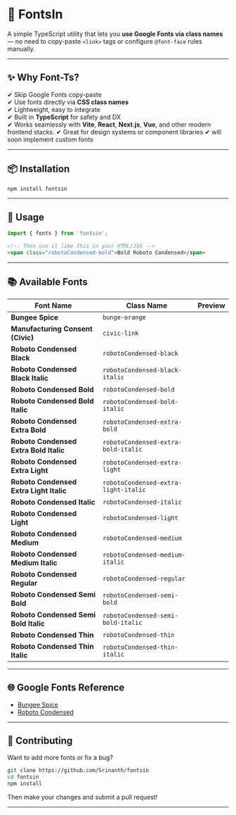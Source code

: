 # 🎨 FontsIn

A simple TypeScript utility that lets you **use Google Fonts via class names** — no need to copy-paste `<link>` tags or configure `@font-face` rules manually.

---

## ✨ Why Font-Ts?

✔ Skip Google Fonts copy-paste  
✔ Use fonts directly via **CSS class names**  
✔ Lightweight, easy to integrate  
✔ Built in **TypeScript** for safety and DX  
✔ Works seamlessly with **Vite**, **React**, **Next.js**, **Vue**, and other modern frontend stacks.
✔ Great for design systems or component libraries
✔ will soon implement custom fonts

---


## 📦 Installation

```bash
npm install fontsin
```

---

## 🚀 Usage

```ts
import { fonts } from 'fontsin';

```

```html
<!-- Then use it like this in your HTML/JSX -->
<span class="robotoCondensed-bold">Bold Roboto Condensed</span>
```

---

## 📚 Available Fonts

| Font Name | Class Name | Preview |
|----------|------------|---------|
| **Bungee Spice** | `bunge-orange` | 
| **Manufacturing Consent (Civic)** | `civic-link` | 
| **Roboto Condensed Black** | `robotoCondensed-black` | 
| **Roboto Condensed Black Italic** | `robotoCondensed-black-italic` | 
| **Roboto Condensed Bold** | `robotoCondensed-bold` |
| **Roboto Condensed Bold Italic** | `robotoCondensed-bold-italic` | 
| **Roboto Condensed Extra Bold** | `robotoCondensed-extra-bold` | 
| **Roboto Condensed Extra Bold Italic** | `robotoCondensed-extra-bold-italic` | 
| **Roboto Condensed Extra Light** | `robotoCondensed-extra-light` |
| **Roboto Condensed Extra Light Italic** | `robotoCondensed-extra-light-italic` | 
| **Roboto Condensed Italic** | `robotoCondensed-italic` |
| **Roboto Condensed Light** | `robotoCondensed-light` | 
| **Roboto Condensed Medium** | `robotoCondensed-medium` | 
| **Roboto Condensed Medium Italic** | `robotoCondensed-medium-italic` | 
| **Roboto Condensed Regular** | `robotoCondensed-regular` | 
| **Roboto Condensed Semi Bold** | `robotoCondensed-semi-bold` |
| **Roboto Condensed Semi Bold Italic** | `robotoCondensed-semi-bold-italic` | 
| **Roboto Condensed Thin** | `robotoCondensed-thin` |
| **Roboto Condensed Thin Italic** | `robotoCondensed-thin-italic` |
---

## 🌐 Google Fonts Reference

- [Bungee Spice](https://fonts.google.com/specimen/Bungee+Spice)
- [Roboto Condensed](https://fonts.google.com/specimen/Roboto+Condensed)
---

## 🙌 Contributing

Want to add more fonts or fix a bug?

```bash
git clone https://github.com/Srinanth/fontsin
cd fontsin
npm install
```

Then make your changes and submit a pull request!

---